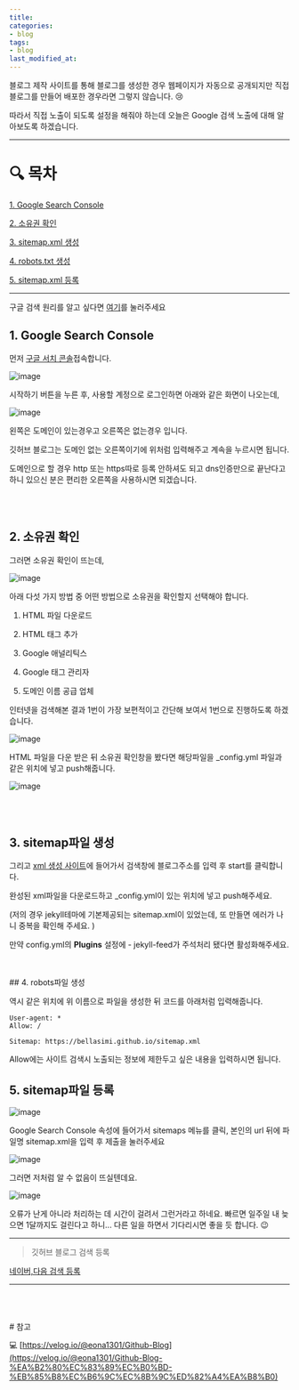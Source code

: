 ```yaml
---
title: 
categories:
- blog
tags:
- blog
last_modified_at:
---
```

블로그 제작 사이트를 통해 블로그를 생성한 경우 웹페이지가 자동으로 공개되지만 직접 블로그를 만들어 배포한 경우라면 그렇지 않습니다.
😢 

따라서 직접 노출이 되도록 설정을 해줘야 하는데 오늘은 Google 검색 노출에 대해 알아보도록 하겠습니다.


---
# 🔍 목차

[1. Google Search Console](#1-google-search-console)

[2. 소유권 확인](#2-소유권-확인)

[3. sitemap.xml 생성](#3-sitemap파일-생성)

[4. robots.txt 생성](#4-robots파일-생성)

[5. sitemap.xml 등록](#5-sitemap파일-등록)

---

구글 검색 원리를 알고 싶다면 [여기](https://www.google.com/intl/ko/search/howsearchworks/)를 눌러주세요


## 1. Google Search Console

먼저 [구글 서치 콘솔](https://search.google.com/search-console/about)접속합니다.

![image](https://user-images.githubusercontent.com/79133602/140523027-9313c896-77c7-4b45-99b5-eabe1b36f7f0.png)

시작하기 버튼을 누른 후, 사용할 계정으로 로그인하면 아래와 같은 화면이 나오는데,

![image](https://user-images.githubusercontent.com/79133602/140523497-ab22c9a7-c8dd-4d0d-80cf-2bd83859ac2d.png)

왼쪽은 도메인이 있는경우고 오른쪽은 없는경우 입니다.

깃허브 블로그는 도메인 없는 오른쪽이기에 위처럼 입력해주고 계속을 누르시면 됩니다.

도메인으로 할 경우 http 또는 https따로 등록 안하셔도 되고 dns인증만으로 끝난다고 하니 있으신 분은 편리한 오른쪽을 사용하시면
되겠습니다.

<br/>
<br/>

## 2. 소유권 확인


그러면 소유권 확인이 뜨는데,

![image](https://user-images.githubusercontent.com/79133602/140524257-145fc316-a052-4460-8961-ac6af4d5dadb.png)

아래 다섯 가지 방법 중 어떤 방법으로 소유권을 확인할지 선택해야 합니다.

1. HTML 파일 다운로드

2. HTML 태그 추가

3. Google 애널리틱스

4. Google 태그 관리자

5. 도메인 이름 공급 업체

인터넷을 검색해본 결과 1번이 가장 보편적이고 간단해 보여서 1번으로 진행하도록 하겠습니다. 

![image](https://user-images.githubusercontent.com/79133602/140528551-7a8e9962-fded-477a-8869-58f0e1c62f46.png)

HTML 파일을 다운 받은 뒤 소유권 확인창을 봤다면 해당파일을 _config.yml 파일과 같은 위치에 넣고 push해줍니다.

![image](https://user-images.githubusercontent.com/79133602/140525266-88091b5a-fb7a-4964-8ab5-c84d384dbdd5.png)

<br/>
<br/>

## 3. sitemap파일 생성



그리고 [xml 생성 사이트](https://www.xml-sitemaps.com/)에 들어가서 검색창에 블로그주소를 입력 후 start를 클릭합니다. 

완성된 xml파일을 다운로드하고 _config.yml이 있는 위치에 넣고 push해주세요.

(저의 경우 jekyll테마에 기본제공되는 sitemap.xml이 있었는데,
또 만들면 에러가 나니 중복을 확인해 주세요. )

만약 config.yml의 **Plugins** 설정에 - jekyll-feed가 주석처리 됐다면 활성화해주세요.


<br/>
<br/>
## 4. robots파일 생성

역시 같은 위치에 위 이름으로 파일을 생성한 뒤 코드를 아래처럼 입력해줍니다.

```
User-agent: *
Allow: /

Sitemap: https://bellasimi.github.io/sitemap.xml
```

Allow에는 사이트 검색시 노출되는 정보에 제한두고 싶은 내용을 입력하시면 됩니다. 


## 5. sitemap파일 등록

![image](https://user-images.githubusercontent.com/79133602/140528952-9367ff7e-bd3a-4bf5-89c8-f2f2383894cb.png)

Google Search Console 속성에 들어가서 sitemaps 메뉴를 클릭, 본인의 url 뒤에 파일명 sitemap.xml을 입력 후 제출을 눌러주세요

![image](https://user-images.githubusercontent.com/79133602/150058102-b2c8e09b-dd23-4441-8de9-5afcf18dee72.png)



그러면 저처럼 알 수 없음이 뜨실텐데요. 

![image](https://user-images.githubusercontent.com/79133602/140529708-98286a31-847c-45d9-a62e-f8c7ed9dc3e2.png)

오류가 난게 아니라 처리하는 데 시간이 걸려서 그런거라고 하네요.
빠르면 일주일 내 늦으면 1달까지도 걸린다고 하니... 다른 일을 하면서 기다리시면 좋을 듯 합니다.  😉 


---

> 깃허브 블로그 검색 등록

[네이버,다음 검색 등록](https://bellasimi.github.io/blog/%EB%84%A4%EC%9D%B4%EB%B2%84,%EB%8B%A4%EC%9D%8C-%EA%B2%80%EC%83%89-%EB%93%B1%EB%A1%9D/)

---


<br/>
<br/>
<br/>
# 참고


💻 [https://velog.io/@eona1301/Github-Blog](https://velog.io/@eona1301/Github-Blog-%EA%B2%80%EC%83%89%EC%B0%BD-%EB%85%B8%EC%B6%9C%EC%8B%9C%ED%82%A4%EA%B8%B0)




